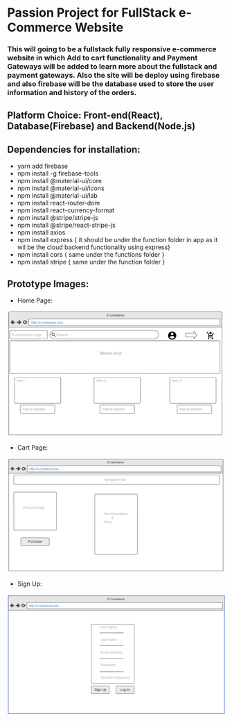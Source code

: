 # Passion Project for FullStack e-Commerce Website
### This will going to be a fullstack fully responsive e-commerce website in which Add to cart functionality and Payment Gateways will be added to learn more about the fullstack and payment gateways. Also the site will be deploy using firebase and also firebase will be the database used to store the user information and history of the orders. 

## Platform Choice: Front-end(React), Database(Firebase) and Backend(Node.js)

## Dependencies for installation: 
* yarn add firebase
* npm install -g firebase-tools
* npm install @material-ui/core
* npm install @material-ui/icons
* npm install @material-ui/lab
* npm install react-router-dom
* npm install react-currency-format
* npm install @stripe/stripe-js
* npm install @stripe/react-stripe-js
* npm install axios
* npm install express { it should be under the function folder in app as it wil be the cloud backend functionality using express}
* npm install cors { same under the functions folder }
* npm install stripe { same under the function folder }

## Prototype Images:
* Home Page: 
<img src = "Images/HomePage.png" alt = "home page">

* Cart Page:
<img src = "Images/CartPage.png" alt = "cart page">

* Sign Up:
<img src = "Images/SignUp.png" alt = "signup page">
